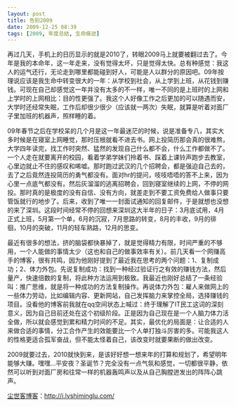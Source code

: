 ```yaml
---
layout: post
title: 告别2009
date: 2009-12-25 08:39
tags: [2009, 年度总结, 生命痕迹]
---
```

再过几天，手机上的日历显示的就是2010了，转眼2009马上就要被翻过去了。今年是我的本命年，这一年走来，没有觉得太坏，只是觉得太快。总有种感觉：我这人的运气还行，无论走到哪里都能碰到好人，可能是人以群分的原因吧。09年按理说应该是我生命中转变很大的一年：从学校到社会，从上学到上班，从花钱到赚钱。可现在自己却感觉这一年并没有太多的不一样，唯一不同的是上班时的上网和上学时的上网相比：目的性更强了。我这个人好像工作之后更加的可以随遇而安，大学时还经常失眠，工作后却很少很少（应该就一两次）失眠，就算是听着对面厂子里加班的机器声，照样睡的着。

09年春节之后在学校呆的几个月是这一年最迷茫的时候，说是准备专八，其实大多时候是在寝室上网睡觉，那时压根就看不进去书。网上投简历那会真的很难熬，大学四年读完，找工作时突然、猛然的发现自己什么都不会，什么工作都做不了。一个人走在就要离开的校园，看着学弟学妹们拎着书、踩着上课铃声跑步去教室，心里边就止不住的感叹和唏嘘。那时跑过武汉的几个招聘会，都是强迫自己去的，去了之后竟然连投简历的勇气都没有。面对hr的提问，吱吱唔唔的答不上来，因为心里一点底气都没有。然后灰溜溜的逃离招聘会，回到寝室继续的上网，不停的网投。那时真的是极度的没有自信、没有方向，就差走到不要工资免费给人做事只要管饭就行的地步了。后来，收到了唯一一封面试通知的回复邮件，于是就想也没想的来了深圳。这段时间经常不停的回想来深圳这大半年的日子：3月底试用，4月正式上班，5月第一个单，6月的沉寂，7月思路的转变，8月的丰收，9月的徘徊，10月的突破，11月的轻车熟路，12月的思变。

最近有很多的想法，挤的脑袋都快暴掉了，就是觉得精力有限，时间严重的不够用，一个人能做的事情太少（这也和自己的做事效率有关）。前几天看一个网赚高手的博客，很有共鸣，因为他刚好提到了最近我在思考的两个问题：1、复制成功；2、体力外包。先说复制成功：找到一种经过验证行之有效的赚钱方法，然后量产，快速倍数的复制，将此种方法运用到极致。我最近也刚好总结了一条经验叫：推广思维，就是将一种成功的方法复制操作。再说体力外包：雇人来做网上的一些体力劳动，比如编辑内容、更新网站，自己发挥脑力来掌控全局，选择赚钱的项目。没看他的博客前我就在qq空间状态上喊过：终于理解了IT民工这词的深刻意义，因为自己目前还处在这个初级阶段。正是因为自己现在是一个人脑力体力活全做，所以就会感觉到累和精力时间的不足。其实，最优化的局面是：让合适的人来做合适的事情，分工合作产生的效能要比一个人单打独斗厉害的多。可能我这人的性格更适合孤军奋战，但不能太怪着自己，该改变时就要果断的做出改变。

2009就要过去，2010就快到来，是该好好想一想来年的打算和规划了，希望明年能够大赚。嘿嘿…平安夜？圣诞节？完全没有一点气氛和感觉，一切都很平静，依然可以听到对面厂房和往常一样的机器轰鸣声以及从自己胸膛迸发出的阵阵心跳声。

<a href="http://i.lvshiminglu.com/">尘世客博客</a>：<a href="http://i.lvshiminglu.com/">http://i.lvshiminglu.com/</a>


